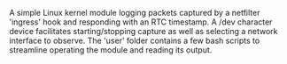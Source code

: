 A simple Linux kernel module logging packets captured by a netfilter 'ingress' hook and responding with an RTC timestamp.
A /dev character device facilitates starting/stopping capture as well as selecting a network interface to observe.
The 'user' folder contains a few bash scripts to streamline operating the module and reading its output.
